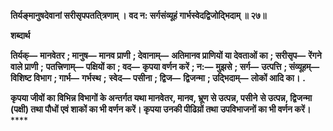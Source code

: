 **तिर्यङ्मानुषदेवानां सरीसृपपतति्त्रणाम् ।** **वद न: सर्गसंव्यूहं गार्भस्वेदद्विजोदि्भदाम् ॥ २७॥** 

**शब्दार्थ** 

**तिर्यक्—** **मानवेतर** **; मानुष—** **मानव प्राणी** **; देवानाम्—** **अतिमानव प्राणियों या देवताओं का** **; सरीसृप—** **रेंगने वाले प्राणी** **;** **पतत्त्रिणाम्—** **पक्षियों का** **; वद—** **कृपया वर्णन करें** **; न:—** **मुझसे** **; सर्ग—** **उत्पत्ति** **; संव्यूहम्—** **विशिष्ट विभाग** **; गार्भ—** **गर्भस्थ** **;** **स्वेद—** **पसीना** **; द्विज—** **द्विजन्मा** **; उद्भिदाम्—** **लोकों आदि का।** **.** 

**कृपया जीवों का विभिन्न विभागों के अन्तर्गत यथा मानवेतर, मानव, भ्रूण से उत्पन्न, पसीने** **से उत्पन्न, द्विजन्मा (पक्षी) तथा पौधों एवं शाकों का भी वर्णन करें। कृपया उनकी पीढिय़ों तथा** **उपविभाजनों का भी वर्णन करें।** **** 